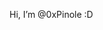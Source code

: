 Hi, I’m @0xPinole :D

<!---
0xPinole/0xPinole is a ✨ special ✨ repository because its `README.md` (this file) appears on your GitHub profile.
You can click the Preview link to take a look at your changes.
--->
